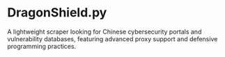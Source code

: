# DragonShield.py
A lightweight scraper looking for Chinese cybersecurity portals and vulnerability databases, featuring advanced proxy support and defensive programming practices.
